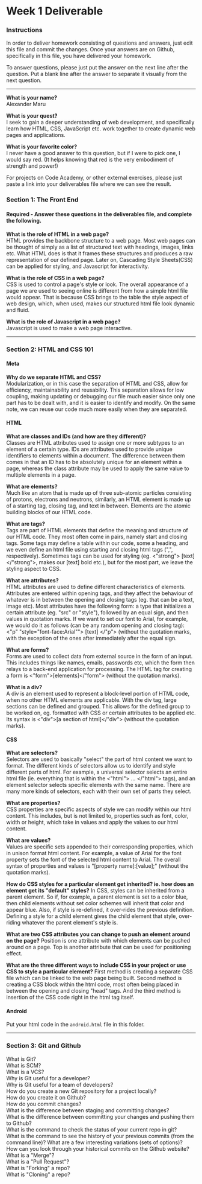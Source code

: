 # Week 1 Deliverable  

### Instructions  

In order to deliver homework consisting of questions and answers, just edit this file and commit the changes.  Once your answers are on Github, specifically in this file, you have delivered your homework.  
  
To answer questions, please just put the answer on the next line after the question.  Put a blank line after the answer to separate it visually from the next question.  

---

**What is your name?**  
Alexander Maru

**What is your quest?**                      
I seek to gain a deeper understanding of web development, and specifically learn how HTML, CSS, 
JavaScript etc. work together to create dynamic web pages and applications.

**What is your favorite color?**                                    
I never have a good answer to this question, but if I were to pick one, I would say red. 
(It helps knowing that red is the very embodiment of strength and power!)

For projects on Code Academy, or other external exercises, please just paste a link into your deliverables file where we can see the result.  

### Section 1: The Front End
#### Required - Answer these questions in the deliverables file, and complete the following. 
**What is the role of HTML in a web page?**  
HTML provides the backbone structure to a web page. Most web pages can be thought of simply as
a list of structured text with headings, images, links etc. What HTML does is that it frames these structures
and produces a raw representation of our defined page. Later on, Cascading Style Sheets(CSS) can be applied 
for styling, and Javascript for interactivity.

**What is the role of CSS in a web page?**  
CSS is used to control a page's style or look. The overall appearance of a page we are used to seeing online is different from how a simple html file would appear. That is because CSS brings to the table the style aspect 
of web design, which, when used, makes our structured html file look dynamic and fluid.

**What is the role of Javascript in a web page?**  
Javascript is used to make a web page interactive.

---

### Section 2: HTML and CSS 101

#### Meta
**Why do we separate HTML and CSS?**  
Modularization, or in this case the separation of HTML and CSS, allow for efficiency, 
maintainability and reusability. This separation allows for low coupling, making updating or debugging 
our file much easier since only one part has to be dealt with, and it is easier to identify and modify.
On the same note, we can reuse our code much more easily when they are separated.


#### HTML
**What are classes and IDs (and how are they different)?**  
Classes are HTML attributes used to assign one or more subtypes to an element of a certain type.
IDs are attributes used to provide unique identifiers to elements within a document. The difference 
between them comes in that an ID has to be absolutely unique for an element within a page, whereas the
class attribute may be used to apply the same value to multiple elements in a page.

**What are elements?**  
Much like an atom that is made up of three sub-atomic particles consisting of protons, electrons and neutrons, 
similarly, an HTML element is made up of a starting tag, closing tag, and text in between. Elements are
the atomic building blocks of our HTML code.

**What are tags?**  
Tags are part of HTML elements that define the meaning and structure of our HTML code. They most often come
in pairs, namely start and closing tags. Some tags may define a table within our code, some a heading,
and we even define an html file using starting and closing html tags ("<html>,</html>", respectively).
Sometimes tags can be used for styling (eg. <"strong"> [text] </"strong">, makes our [text] bold etc.), but
for the most part, we leave the styling aspect to CSS.

**What are attributes?**   
HTML attributes are used to define different characteristics of elements. Attributes are entered within 
opening tags, and they affect the behaviour of whatever is in between the opening and closing tags
(eg. that can be a text, image etc). Most attributes have the following form: a type that initializes
a certain attribute (eg. "src" or "style"), followed by an equal sign, and then values in quotation marks.
If we want to set our font to Arial, for example, we would do it as follows (can be any random opening and
closing tag): <"p" "style="font-face:Arial""> [text] </"p"> (without the quotation marks, with the exception
of the ones after immediately after the equal sign.

**What are forms?**   
Forms are used to collect data from external source in the form of an input. This includes things like
names, emails, passwords etc, which the form then relays to a back-end application for processing.
The HTML tag for creating a form is <"form">[elements]</"form"> (without the quotation marks).

**What is a div?**  
A div is an element used to represent a block-level portion of HTML code, when no other HTML elements
are applicable. With the div tag, large sections can be defined and grouped. This allows for the defined
group to be worked on, eg. formatted with CSS or certain attributes to be applied etc. Its syntax is
<"div">[a section of html]</"div"> (without the quotation marks).


#### CSS
**What are selectors?**  
Selectors are used to basically "select" the part of html content we want to format. The different kinds
of selectors allow us to identify and style different parts of html. For example, a universal selector selects
an entire html file (ie. everything that is within the <"html"> ... </"html"> tags), and an element
selector selects specific elements with the same name. There are many more kinds of selectors, each with
their own set of parts they select.

**What are properties?**  
CSS properties are specific aspects of style we can modify within our html content. This includes, but is not
limited to, properties such as font, color, width or height, which take in values and apply the values to our
html content. 

**What are values?**  
Values are specific sets appended to their corresponding properties, which in unison format html content.
For example, a value of Arial for the font property sets the font of the selected html content to Arial.
The overall syntax of properties and values is "[property name]:[value];" (without the quotation marks).

**How do CSS styles for a particular element get inherited? ie. how does an element get its "default" styles?**
In CSS, styles can be inherited from a parent element. So if, for example, a parent element is set to 
a color blue, then child elements without set color schemes will inherit that color and appear blue. Also, 
if style is re-defined, it over-rides the previous definition. Defining a style for a child element gives
the child element that style, over-riding whatever the parent element's style is.

**What are two CSS attributes you can change to push an element around on the page?**
Position is one attribute with which elements can be pushed around on a page. Top is another attribute that
can be used for positioning effect.

**What are the three different ways to include CSS in your project or use CSS to style a particular element?**
First method is creating a separate CSS file which can be linked to the web page being built. Second method
is creating a CSS block within the html code, most often being placed in between the opening and closing "head"
tags. And the third method is insertion of the CSS code right in the html tag itself.

#### Android
Put your html code in the `android.html` file in this folder.

---
### Section 3: Git and Github  
What is Git?  
What is SCM?  
What is a VCS?  
Why is Git useful for a developer?  
Why is Git useful for a team of developers?  
How do you create a new Git repository for a project locally?  
How do you create it on Github?  
How do you commit changes?  
What is the difference between staging and committing changes?  
What is the difference between committing your changes and pushing them to Github?  
What is the command to check the status of your current repo in git?  
What is the command to see the history of your previous commits (from the command line)?  What are a few interesting variations (sets of options)?  
How can you look through your historical commits on the Github website?  
What is a "Merge"?  
What is a "Pull Request"?  
What is "Forking" a repo?  
What is "Cloning" a repo?  
